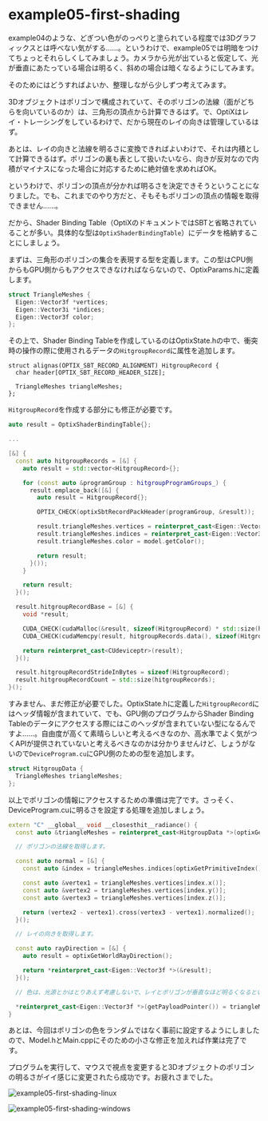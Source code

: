 # example05-first-shading

example04のような、どぎつい色がのっぺりと塗られている程度では3Dグラフィックスとは呼べない気がする……。というわけで、example05では明暗をつけてちょっとそれらしくしてみましょう。カメラから光が出ていると仮定して、光が垂直にあたっている場合は明るく、斜めの場合は暗くなるようにしてみます。

そのためにはどうすればよいか、整理しながら少しずつ考えてみます。

3Dオブジェクトはポリゴンで構成されていて、そのポリゴンの法線（面がどちらを向いているのか）は、三角形の頂点から計算できるはず。で、OptiXはレイ・トレーシングをしているわけで、だから現在のレイの向きは管理しているはず。

あとは、レイの向きと法線を明るさに変換できればよいわけで、それは内積として計算できるはず。ポリゴンの裏も表として扱いたいなら、向きが反対なので内積がマイナスになった場合に対応するために絶対値を求めればOK。

というわけで、ポリゴンの頂点が分かれば明るさを決定できそうということになりました。でも、これまでのやり方だと、そもそもポリゴンの頂点の情報を取得できません……。

だから、Shader Binding Table（OptiXのドキュメントではSBTと省略されていることが多い。具体的な型は`OptixShaderBindingTable`）にデータを格納することにしましょう。

まずは、三角形のポリゴンの集合を表現する型を定義します。この型はCPU側からもGPU側からもアクセスできなければならないので、OptixParams.hに定義します。

~~~c++
struct TriangleMeshes {
  Eigen::Vector3f *vertices;
  Eigen::Vector3i *indices;
  Eigen::Vector3f color;
};
~~~

その上で、Shader Binding Tableを作成しているのはOptixState.hの中で、衝突時の操作の際に使用されるデータの`HitgroupRecord`に属性を追加します。

~~~c+++
struct alignas(OPTIX_SBT_RECORD_ALIGNMENT) HitgroupRecord {
  char header[OPTIX_SBT_RECORD_HEADER_SIZE];

  TriangleMeshes triangleMeshes;
};
~~~

`HitgroupRecord`を作成する部分にも修正が必要です。

~~~c++
auto result = OptixShaderBindingTable{};

...

[&] {
  const auto hitgroupRecords = [&] {
    auto result = std::vector<HitgroupRecord>{};

    for (const auto &programGroup : hitgroupProgramGroups_) {
      result.emplace_back([&] {
        auto result = HitgroupRecord{};

        OPTIX_CHECK(optixSbtRecordPackHeader(programGroup, &result));

        result.triangleMeshes.vertices = reinterpret_cast<Eigen::Vector3f *>(verticesBuffer_.getData());
        result.triangleMeshes.indices = reinterpret_cast<Eigen::Vector3i *>(indicesBuffer_.getData());
        result.triangleMeshes.color = model.getColor();

        return result;
      }());
    }

    return result;
  }();

  result.hitgroupRecordBase = [&] {
    void *result;

    CUDA_CHECK(cudaMalloc(&result, sizeof(HitgroupRecord) * std::size(hitgroupRecords)));
    CUDA_CHECK(cudaMemcpy(result, hitgroupRecords.data(), sizeof(HitgroupRecord) * std::size(hitgroupRecords), cudaMemcpyHostToDevice));

    return reinterpret_cast<CUdeviceptr>(result);
  }();

  result.hitgroupRecordStrideInBytes = sizeof(HitgroupRecord);
  result.hitgroupRecordCount = std::size(hitgroupRecords);
}();
~~~

すみません、まだ修正が必要でした。OptixState.hに定義した`HitgroupRecord`にはヘッダ情報が含まれていて、でも、GPU側のプログラムからShader Binding Tableのデータにアクセスする際にはこのヘッダが含まれていない型になるんですよ……。自由度が高くて素晴らしいと考えるべきなのか、高水準でよく気がつくAPIが提供されていないと考えるべきなのかは分かりませんけど、しょうがないので`DeviceProgram.cu`にGPU側のための型を追加します。

~~~c++
struct HitgroupData {
  TriangleMeshes triangleMeshes;
};
~~~

以上でポリゴンの情報にアクセスするための準備は完了です。さっそく、DeviceProgram.cuに明るさを設定する処理を追加しましょう。

~~~c++
extern "C" __global__ void __closesthit__radiance() {
  const auto &triangleMeshes = reinterpret_cast<HitgroupData *>(optixGetSbtDataPointer())->triangleMeshes;

  // ポリゴンの法線を取得します。

  const auto normal = [&] {
    const auto &index = triangleMeshes.indices[optixGetPrimitiveIndex()];

    const auto &vertex1 = triangleMeshes.vertices[index.x()];
    const auto &vertex2 = triangleMeshes.vertices[index.y()];
    const auto &vertex3 = triangleMeshes.vertices[index.z()];

    return (vertex2 - vertex1).cross(vertex3 - vertex1).normalized();
  }();

  // レイの向きを取得します。

  const auto rayDirection = [&] {
    auto result = optixGetWorldRayDirection();

    return *reinterpret_cast<Eigen::Vector3f *>(&result);
  }();

  // 色は、光源とかはとりあえず考慮しないで、レイとポリゴンが垂直なほど明るくなるということで。カメラにライトが付いているとでも思って、納得してください……。

  *reinterpret_cast<Eigen::Vector3f *>(getPayloadPointer()) = triangleMeshes.color * (0.2 + 0.8 * std::abs(normal.dot(rayDirection)));
}
~~~

あとは、今回はポリゴンの色をランダムではなく事前に設定するようにしましたので、Model.hとMain.cppにそのための小さな修正を加えれば作業は完了です。

プログラムを実行して、マウスで視点を変更すると3Dオブジェクトのポリゴンの明るさがイイ感じに変更されたら成功です。お疲れさまでした。

![example05-first-shading-linux]()

![example05-first-shading-windows]()
